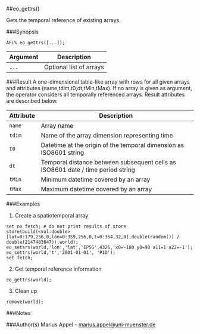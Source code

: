 ##eo_gettrs()

Gets the temporal reference of existing arrays.

###Synopsis
```
AFL% eo_gettrs([...]);
```

Argument   | Description 
--------   | ------------
`...`      | Optional list of arrays


###Result
A one-dimensional table-like array with rows for all given arrays and attributes
(name,tdim,t0,dt,tMin,tMax). If no array is given as argument, the operator considers all temporally referenced arrays.
Result attributes are described below.

Attribute   | Description 
--------   | ------------
`name`      | Array name
`tdim`      | Name of the array dimension representing time
`t0`      | Datetime at the origin of the temporal dimension as ISO8601 string 
`dt`      | Temporal distance between subsequent cells as ISO8601 date / time period string
`tMin`      | Minimum datetime covered by an array
`tMax`      | Maximum datetime covered by an array





###Examples

1. Create a spatiotemporal array
```
set no fetch; # do not print results of store
store(build(<val:double>[lat=0:179,256,0,lon=0:359,256,0,t=0:364,32,0],double(random()) / double(2147483647)),world); 
eo_setsrs(world,'lon','lat','EPSG',4326,'x0=-180 y0=90 a11=1 a22=-1');
eo_settrs(world,'t','2001-01-01', 'P1D');
set fetch;
```

2. Get temporal reference information
```
eo_gettrs(world);
```

3. Clean up
```
remove(world);
```



###Notes

###Author(s)
Marius Appel - <marius.appel@uni-muenster.de>